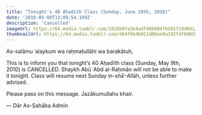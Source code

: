 ```yaml
---
title: "Tonight's 40 Aḥadīth Class (Sunday, June 20th, 2010)"
date: '2010-05-09T13:09:54.169Z'
description: 'Cancelled'
imageUrl: https://64.media.tumblr.com/281bb9fa3e4adf48b084f6501f19d8d1/tumblr_plcpb7X1CQ1ud3wpno1_540.jpg
thumbnailUrl: https://64.media.tumblr.com/484f6b4b011d00ae9a192f4f6002419d/tumblr_mzrpjgekZC1t4q19uo1_540.jpg
---
```


As-salāmu ʿalaykum wa raḥmatullāhi wa barakātuh,

This is to inform you that tonight’s 40 Aḥadīth class (Sunday, May 9th, 2010) is CANCELLED. Shaykh Abū ʿAbd al-Raḥmān will not be able to make it tonight. Class will resume next Sunday in-shāʾ-Allāh, unless further advised.

Please pass on this message. Jazākumullahu khair.

—
Dār As-Ṣaḥāba Admin
